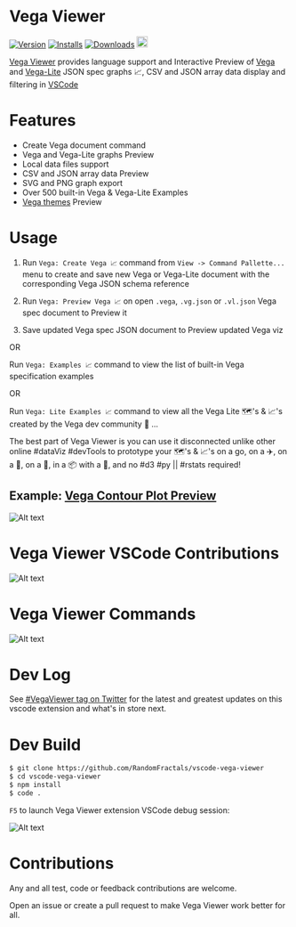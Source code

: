 # Vega Viewer

[![Version](https://vsmarketplacebadge.apphb.com/version/RandomFractalsInc.vscode-vega-viewer.svg?color=orange&style=?style=for-the-badge&logo=visual-studio-code)](https://marketplace.visualstudio.com/items?itemName=RandomFractalsInc.vscode-vega-viewer)
[![Installs](https://vsmarketplacebadge.apphb.com/installs/RandomFractalsInc.vscode-vega-viewer.svg?color=orange)](https://marketplace.visualstudio.com/items?itemName=RandomFractalsInc.vscode-vega-viewer)
[![Downloads](https://vsmarketplacebadge.apphb.com/downloads/RandomFractalsInc.vscode-vega-viewer.svg?color=orange)](https://marketplace.visualstudio.com/items?itemName=RandomFractalsInc.vscode-vega-viewer)
<a href='https://ko-fi.com/F1F812DLR' target='_blank' title='support: https://ko-fi.com/dataPixy'>
  <img height='24' style='border:0px;height:20px;' src='https://az743702.vo.msecnd.net/cdn/kofi3.png?v=2' alt='https://ko-fi.com/dataPixy' /></a>

[Vega Viewer](https://marketplace.visualstudio.com/items?itemName=RandomFractalsInc.vscode-vega-viewer) provides language support and
Interactive Preview of [Vega](https://vega.github.io/vega/) 
and [Vega-Lite](https://vega.github.io/vega-lite/) JSON spec graphs 📈, CSV and JSON array data display and filtering in [VSCode](https://github.com/Microsoft/vscode)

# Features

- Create Vega document command
- Vega and Vega-Lite graphs Preview
- Local data files support
- CSV and JSON array data Preview
- SVG and PNG graph export
- Over 500 built-in Vega & Vega-Lite Examples
- [Vega themes](https://twitter.com/search?q=%23vegaThemes&src=typed_query) Preview

# Usage 

1. Run `Vega: Create Vega 📈` command from `View -> Command Pallette...` menu 
to create and save new Vega or Vega-Lite document with the corresponding Vega JSON schema reference

2. Run `Vega: Preview Vega 📈` on open `.vega`, `.vg.json` or `.vl.json` Vega spec document to Preview it

3. Save updated Vega spec JSON document to Preview updated Vega viz

OR

Run `Vega: Examples 📈` command to view the list of built-in Vega specification examples

OR 

Run `Vega: Lite Examples 📈` command to view all the Vega Lite 🗺️'s & 📈's created by the Vega dev community 🤗
...

The best part of Vega Viewer is you can use it disconnected unlike other online #dataViz #devTools to prototype your 🗺️'️s & 📈's on a go, on a ✈️, on a 🚄, on a 🚤, in a 📦 with a 🐐, and no #d3 #py || #rstats required!

## Example: [Vega Contour Plot Preview](https://vega.github.io/vega/examples/contour-plot/)

![Alt text](https://github.com/RandomFractals/vscode-vega-viewer/blob/master/images/vega-viewer-contour.png?raw=true 
 "Vega Viewer Contour Plot Preview")

# Vega Viewer VSCode Contributions

![Alt text](https://github.com/RandomFractals/vscode-vega-viewer/blob/master/images/vega-viewer-contributions-5.0.png?raw=true 
 "Vega Viewer VSCode Contributions")

# Vega Viewer Commands

![Alt text](https://github.com/RandomFractals/vscode-vega-viewer/blob/master/images/vega-viewer-commands.png?raw=true 
 "Vega Viewer VSCode Commands")

# Dev Log

See [#VegaViewer tag on Twitter](https://twitter.com/hashtag/vegaviewer?f=tweets&vertical=default&src=hash) for the latest and greatest updates on this vscode extension and what's in store next.

# Dev Build

```bash
$ git clone https://github.com/RandomFractals/vscode-vega-viewer
$ cd vscode-vega-viewer
$ npm install
$ code .
```
`F5` to launch Vega Viewer extension VSCode debug session:

![Alt text](https://github.com/RandomFractals/vscode-vega-viewer/blob/master/images/vscode-vega-viewer-dev-screen.png?raw=true 
 "Vega Viewer Dev Preview")

# Contributions

Any and all test, code or feedback contributions are welcome. 

Open an issue or create a pull request to make Vega Viewer work better for all. 